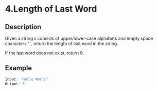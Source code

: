 # 4.Length of Last Word

## Description

Given a string s consists of upper/lower-case alphabets and empty space characters ' ', return the length of last word in the string.

If the last word does not exist, return 0.

## Example

```javascript
Input: 'Hello World'
Output: 5
```
